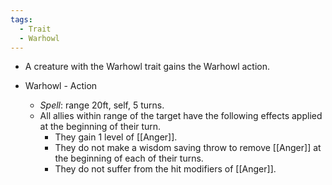 ```yaml
---
tags:
  - Trait
  - Warhowl
---
```

- A creature with the Warhowl trait gains the Warhowl action.

- Warhowl - Action
	- *Spell*: range 20ft, self, 5 turns.
	- All allies within range of the target have the following effects applied at the beginning of their turn.
		- They gain 1 level of [[Anger]].
		- They do not make a wisdom saving throw to remove [[Anger]] at the beginning of each of their turns.
		- They do not suffer from the hit modifiers of [[Anger]].